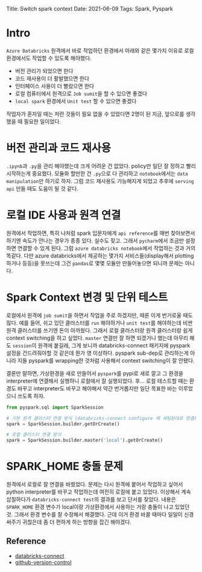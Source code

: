 Title: Switch spark context
Date: 2021-06-09
Tags: Spark, Pyspark

# Intro
`Azure Databricks` 원격에서 바로 작업하던 환경에서 아래와 같은 몇가지 이유로 로컬 환경에서도 작업할 수 있도록 해야했다.

- 버전 관리가 되었으면 한다
- 코드 재사용이 더 활발했으면 한다
- 인터페이스 사용이 더 빨랐으면 한다
- 로컬 컴퓨터에서 원격으로 `Job sumit`을 할 수 있으면 좋겠다
- `local spark` 환경에서 `Unit test` 할 수 있으면 좋겠다

작업자가 혼자일 때는 저런 것들이 필요 없을 수 있었다면 2명이 된 지금, 앞으로를 생각했을 때 필요한 일이었다.

# 버전 관리과 코드 재사용
`.ipynb`과 `.py`을 관리 해야했는데 크게 어려운 건 없었다. policy만 일단 잘 정하고 빨리 시작하는게 중요했다. 모듈화 할만한 건 `.py`으로 다 관리하고 `notebook`에서는 `data manipulation`만 하기로 하자. 그럼 코드 재사용도 가능해지게 되었고 추후에 `serving api` 만들 때도 도움이 될 것 같다.

# 로컬 IDE 사용과 원격 연결
원격에서 작업하면, 특히 나처럼 spark 입문자에게 `api reference`를 매번 찾아보면서 하기엔 속도가 안나는 경우가 종종 있다. 실수도 잦고. 그래서 `pycharm`에서 조금만 설정하면 연결할 수 있게 된다. 그럼 `azure databricks notebook`에서 작업하는 것과 거의 똑같다. 다만 azure databricks에서 제공하는 몇가지 서비스들(display해서 plotting하거나 등등)을 못쓰는데 그건 `pandas`로 몇몇 모듈만 만들어놓으면 되니까 문제는 아니다.

# Spark Context 변경 및 단위 테스트
로컬에서 원격에 `job sumit`을 하면서 작업을 주로 하겠지만, 때론 이게 번거로울 때도 많다. 예를 들어, 쉬고 있던 클러스터를 `run` 해야하거나 `unit test`를 해야하는데 비싼 원격 클러스터를 쓰기엔 돈이 아까웠다. 그래서 로컬 클러스터랑 원격 클러스터랑 쉽게 context switching을 하고 싶었다. `master` 연결만 잘 하면 되겠거니 했는데 아무리 해도 `session`이 원격에 붙길래, 그게 보니까 databricks-connect 패키지에 pyspark 설정을 건드려줘야할 것 같은데 뭔가 영 이상하다. pyspark sub-dep로 관리하는게 아니라 지들 pyspark를 wrapping한 것처럼 사용해서 context switching이 잘 안됐다.

결론만 말하면, 가상환경을 새로 만들어서 `pyspark`를 pypi로 새로 깔고 그 환경을 interpreter에 연결해서 실행하니 로컬에서 잘 실행되었다. 후... 로컬 테스트할 때는 환경도 바꾸고 interpreter도 바꾸고 해야해서 약간 번거롭지만 일단 목표한 바는 이루었으니 쓰도록 하자.

```python
from pyspark.sql import SparkSession

# 기본 원격 클러스터 연결 방식 (databricks-connect configure 에 세팅된대로 연결)
spark = SparkSession.builder.getOrCreate()

# 로컬 클러스터 연결 방식
spark = SparkSession.builder.master('local').getOrCreate()
```

# SPARK_HOME 충돌 문제
원격에서 로컬로 잘 연결을 바꿨었다. 문제는 다시 원격에 붙어서 작업하고 싶어서 python interpreter를 바꾸고 작업하는데 여전히 로컬에 붙고 있었다. 이상해서 계속 삽질하다가 `databricks-connect test`의 결과를 보고 단서를 찾았다. 내용은 `SPARK_HOME` 환경 변수가 local이랑 가상환경에서 사용하는 거랑 충돌이 나고 있었던 것. 그래서 환경 변수를 잘 수정해서 해결했다. 근데 이거 환경 바꿀 때마다 일일이 신경써주기 귀찮은데 좀 더 편하게 하는 방향을 잡긴 해야겠다.
## Reference

- [databricks-connect][databricks-connect]
- [github-version-control][github-version-control]

[databricks-connect]: https://docs.microsoft.com/en-us/azure/databricks/dev-tools/databricks-connect
[github-version-control]: https://docs.microsoft.com/en-us/azure/databricks/notebooks/github-version-control
